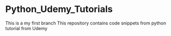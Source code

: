 # Python_Udemy_Tutorials
This is a my first branch
This repository contains code snippets from python tutorial from Udemy 

